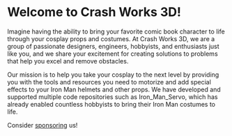 # Welcome to Crash Works 3D!

Imagine having the ability to bring your favorite comic book character to life through your cosplay props and costumes. At Crash Works 3D, we are a group of passionate designers, engineers, hobbyists, and enthusiasts just like you, and we share your excitement for creating solutions to problems that help you excel and remove obstacles.

Our mission is to help you take your cosplay to the next level by providing you with the tools and resources you need to motorize and add special effects to your Iron Man helmets and other props. We have developed and supported multiple code repositories such as Iron_Man_Servo, which has already enabled countless hobbyists to bring their Iron Man costumes to life.

Consider [sponsoring](https://github.com/sponsors/crashworks3d/) us!
